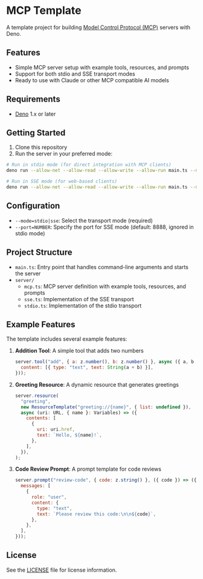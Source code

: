 # MCP Template

A template project for building [Model Control Protocol (MCP)](https://github.com/anthropics/model-control-protocol) servers with Deno.

## Features

- Simple MCP server setup with example tools, resources, and prompts
- Support for both stdio and SSE transport modes
- Ready to use with Claude or other MCP compatible AI models

## Requirements

- [Deno](https://deno.com/) 1.x or later

## Getting Started

1. Clone this repository
2. Run the server in your preferred mode:

```bash
# Run in stdio mode (for direct integration with MCP clients)
deno run --allow-net --allow-read --allow-write --allow-run main.ts --mode=stdio

# Run in SSE mode (for web-based clients)
deno run --allow-net --allow-read --allow-write --allow-run main.ts --mode=sse --port=8888
```

## Configuration

- `--mode=stdio|sse`: Select the transport mode (required)
- `--port=NUMBER`: Specify the port for SSE mode (default: 8888, ignored in stdio mode)

## Project Structure

- `main.ts`: Entry point that handles command-line arguments and starts the server
- `server/`
  - `mcp.ts`: MCP server definition with example tools, resources, and prompts
  - `sse.ts`: Implementation of the SSE transport
  - `stdio.ts`: Implementation of the stdio transport

## Example Features

The template includes several example features:

1. **Addition Tool**: A simple tool that adds two numbers
   ```javascript
   server.tool("add", { a: z.number(), b: z.number() }, async ({ a, b }) => ({
     content: [{ type: "text", text: String(a + b) }],
   }));
   ```

2. **Greeting Resource**: A dynamic resource that generates greetings
   ```javascript
   server.resource(
     "greeting",
     new ResourceTemplate("greeting://{name}", { list: undefined }),
     async (uri: URL, { name }: Variables) => ({
       contents: [
         {
           uri: uri.href,
           text: `Hello, ${name}!`,
         },
       ],
     }),
   );
   ```

3. **Code Review Prompt**: A prompt template for code reviews
   ```javascript
   server.prompt("review-code", { code: z.string() }, ({ code }) => ({
     messages: [
       {
         role: "user",
         content: {
           type: "text",
           text: `Please review this code:\n\n${code}`,
         },
       },
     ],
   }));
   ```

## License

See the [LICENSE](LICENSE) file for license information.